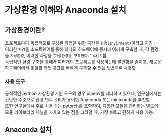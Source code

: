# 가상환경 이해와 Anaconda 설치

## 가상환경이란?

프로젝트마다 독립적으로 구성된 작업을 위한 공간을 `환경(envirment)`이라고 지칭 <br>
이러한 `환경`을 소프트웨어를 통해 하나의 하드웨어에 동시에 여러개 구축할 때, 각 환경을 `가상환경`, 이러한 과정을 "`가상환경을 구축한다.`" 라고 함. <br>
독립적인 환경 구축을 통해서 여러개의 프로젝트를 사용하는데 불편함을 줄이고, 새로운 하드웨어에서 동일한 작업 공간을 빠르게 구축할 수 있는 방법으로 사용함.<br>

### 사용 도구

공식적인 python 가상환경 지원 도구의 경우 pipenv를 제시하고 있으나, 연구실에서는 간단한 수준으로 환경 변수 관리가 용이한 Anaconda 또는 miniconda를 추천함. <br>
또한 연구실에서 주로 사용 되는 pytorch를 포함하여, 다양한 모듈을 관리하는 별도의 모듈 라이브러리 채널을 가지고 있는 점을 고려할 때, 가장 빠르고 편하게 사용 가능.


## Anaconda 설치